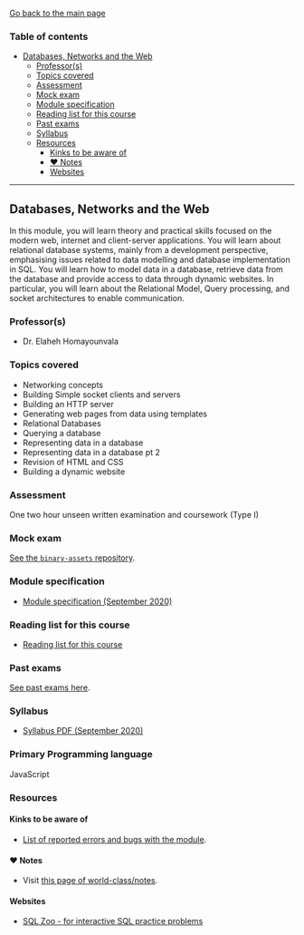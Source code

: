 [Go back to the main page](../../../README.md)

### Table of contents

- [Databases, Networks and the Web](#databases-networks-and-the-web)
  - [Professor(s)](#professors)
  - [Topics covered](#topics-covered)
  - [Assessment](#assessment)
  - [Mock exam](#mock-exam)
  - [Module specification](#module-specification)
  - [Reading list for this course](#reading-list-for-this-course)
  - [Past exams](#past-exams)
  - [Syllabus](#syllabus)
  - [Resources](#resources)
    - [Kinks to be aware of](#kinks-to-be-aware-of)
    - [:heart: Notes](#heart-notes)
    - [Websites](#websites)

---

## Databases, Networks and the Web

In this module, you will learn theory and practical skills focused
on the modern web, internet and client-server applications. You will
learn about relational database systems, mainly from a development
perspective, emphasising issues related to data modelling and
database implementation in SQL. You will learn how to model data in a
database, retrieve data from the database and provide access to data
through dynamic websites. In particular, you will learn about the
Relational Model, Query processing, and socket architectures to enable
communication.

### Professor(s)

- Dr. Elaheh Homayounvala

### Topics covered

- Networking concepts
- Building Simple socket clients and servers
- Building an HTTP server
- Generating web pages from data using templates
- Relational Databases
- Querying a database
- Representing data in a database
- Representing data in a database pt 2
- Revision of HTML and CSS
- Building a dynamic website

### Assessment

One two hour unseen written examination and coursework (Type I)

### Mock exam

[See the `binary-assets` repository](https://github.com/world-class/binary-assets/tree/master/modules/cm2040-dnw).

### Module specification

- [Module specification (September 2020)](https://github.com/world-class/binary-assets/blob/master/modules/module-specification/CM2040_DNW-Module-Spec.pdf)

### Reading list for this course

- [Reading list for this course](https://github.com/world-class/binary-assets/blob/master/modules/cm2040-dnw/CM2040_DNW-reading-list.pdf)

### Past exams

[See past exams here](https://github.com/world-class/binary-assets/tree/master/modules/cm2040-dnw/past-exams).

### Syllabus

- [Syllabus PDF (September 2020)](https://github.com/world-class/binary-assets/blob/master/modules/syllabi/Syllabus_CM2040_DNW.pdf)

### Primary Programming language

JavaScript

### Resources

#### Kinks to be aware of

- [List of reported errors and bugs with the module](../../../kinks/level-5/cm-2040-databases-networks-and-the-web/).

#### :heart: Notes

- Visit [this page of world-class/notes](https://github.com/world-class/notes/tree/master/level-5/databases-networks-and-the-web).

#### Websites

- [SQL Zoo - for interactive SQL practice problems](https://sqlzoo.net/)
